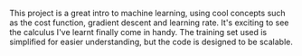This project is a great intro to machine learning, using cool concepts such as the cost function, gradient descent and learning rate.
It's exciting to see the calculus I've learnt finally come in handy.
The training set used is simplified for easier understanding, but the code is designed to be scalable.
